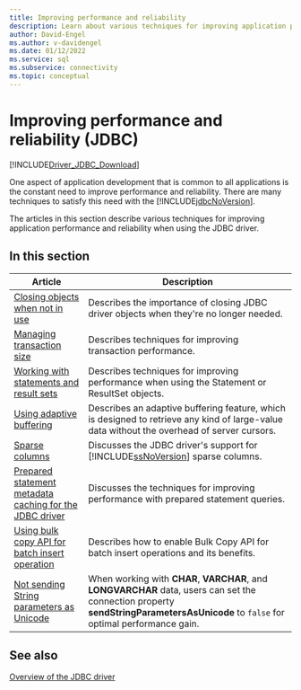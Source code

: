 ```yaml
---
title: Improving performance and reliability
description: Learn about various techniques for improving application performance and reliability when using the Microsoft JDBC driver for SQL Server.
author: David-Engel
ms.author: v-davidengel
ms.date: 01/12/2022
ms.service: sql
ms.subservice: connectivity
ms.topic: conceptual
---
```


# Improving performance and reliability (JDBC)

[!INCLUDE[Driver_JDBC_Download](../../includes/driver_jdbc_download.md)]

One aspect of application development that is common to all applications is the constant need to improve performance and reliability. There are many techniques to satisfy this need with the [!INCLUDE[jdbcNoVersion](../../includes/jdbcnoversion_md.md)].

The articles in this section describe various techniques for improving application performance and reliability when using the JDBC driver.

## In this section

|Article|Description|
|-----------|-----------------|
|[Closing objects when not in use](closing-objects-when-not-in-use.md)|Describes the importance of closing JDBC driver objects when they're no longer needed.|
|[Managing transaction size](managing-transaction-size.md)|Describes techniques for improving transaction performance.|
|[Working with statements and result sets](working-with-statements-and-result-sets.md)|Describes techniques for improving performance when using the Statement or ResultSet objects.|
|[Using adaptive buffering](using-adaptive-buffering.md)|Describes an adaptive buffering feature, which is designed to retrieve any kind of large-value data without the overhead of server cursors.|
|[Sparse columns](sparse-columns.md)|Discusses the JDBC driver's support for [!INCLUDE[ssNoVersion](../../includes/ssnoversion-md.md)] sparse columns.|
|[Prepared statement metadata caching for the JDBC driver](prepared-statement-metadata-caching-for-the-jdbc-driver.md)|Discusses the techniques for improving performance with prepared statement queries.|
|[Using bulk copy API for batch insert operation](use-bulk-copy-api-batch-insert-operation.md)|Describes how to enable Bulk Copy API for batch insert operations and its benefits.|
|[Not sending String parameters as Unicode](setting-the-connection-properties.md)|When working with **CHAR**, **VARCHAR**, and **LONGVARCHAR** data, users can set the connection property **sendStringParametersAsUnicode** to `false` for optimal performance gain.|

## See also

[Overview of the JDBC driver](overview-of-the-jdbc-driver.md)
